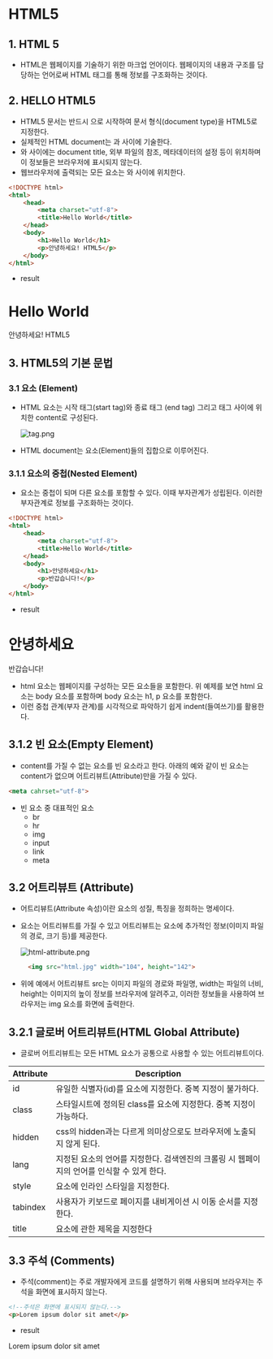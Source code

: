 # HTML5

## 1. HTML 5

- HTML은 웹페이지를 기술하기 위한 마크업 언어이다. 웹페이지의 내용과 구조를 담당하는 언어로써 HTML 태그를 통해 정보를 구조화하는 것이다.

## 2. HELLO HTML5

- HTML5 문서는 반드시 <!DOCTYPE html>으로 시작하여 문서 형식(document type)을 HTML5로 지정한다.
- 실제적인 HTML document는 <html>과 </html> 사이에 기술한다.
- <head>와 </head> 사이에는 document title, 외부 파일의 참조, 메타데이터의 설정 등이 위치하며 이 정보들은 브라우저에 표시되지 않는다.
- 웹브라우저에 출력되는 모든 요소는 <body>와 </body> 사이에 위치한다.

```html
<!DOCTYPE html>
<html>
    <head>
        <meta charset="utf-8">
        <title>Hello World</title>
    </head>
    <body>
        <h1>Hello World</h1>
        <p>안녕하세요! HTML5</p>
    </body>
</html>
```

- result

# Hello World

안녕하세요! HTML5

## 3. HTML5의 기본 문법

### 3.1 요소 (Element)

- HTML 요소는 시작 태그(start tag)와 종료 태그 (end tag) 그리고 태그 사이에 위치한 content로 구성된다.

  ![tag.png](https://prod-files-secure.s3.us-west-2.amazonaws.com/510cd684-c9a0-45bd-b45d-b35ad6027628/6bbbafa3-a075-4b8d-b9d2-f9a98dcf97ca/tag.png)

- HTML document는 요소(Element)들의 집합으로 이루어진다.

### 3.1.1 요소의 중첩(Nested Element)

- 요소는 중첩이 되며 다른 요소를 포함할 수 있다. 이때 부자관계가 성립된다. 이러한 부자관계로 정보를 구조화하는 것이다.

```html
<!DOCTYPE html>
<html>
    <head>
        <meta charset="utf-8">
        <title>Hello World</title>
    </head>
    <body>
        <h1>안녕하세요</h1>
        <p>반갑습니다!</p>
    </body>
</html>
```

- result

# 안녕하세요

반갑습니다!

- html 요소는 웹페이지를 구성하는 모든 요소들을 포함한다. 위 예제를 보연 html 요소는 body 요소를 포함하며 body 요소는 h1, p 요소를 포함한다.
- 이런 중첩 관계(부자 관계)를 시각적으로 파악하기 쉽게 indent(들여쓰기)를 활용한다.

## 3.1.2 빈 요소(Empty Element)

- content를 가질 수 없는 요소를 빈 요소라고 한다. 아래의 예와 같이 빈 요소는 content가 없으며 어트리뷰트(Attribute)만을 가질 수 있다.

```html
<meta cahrset="utf-8">
```

- 빈 요소 중 대표적인 요소
  - br
  - hr
  - img
  - input
  - link
  - meta

## 3.2 어트리뷰트 (Attribute)

- 어트리뷰트(Attribute 속성)이란 요소의 성질, 특징을 정희하는 명세이다.

- 요소는 어트리뷰트를 가질 수 있고 어트리뷰트는 요소에 추가적인 정보(이미지 파일의 경로, 크기 등)를 제공한다.

  ![html-attribute.png](https://prod-files-secure.s3.us-west-2.amazonaws.com/510cd684-c9a0-45bd-b45d-b35ad6027628/28fff51f-d7bc-4b09-baf6-9520ab8b9092/html-attribute.png)

  ```html
  	<img src="html.jpg" width="104", height="142">
  ```

- 위에 예에서 어트리뷰트 src는 이미지 파일의 경로와 파일명, width는 파일의 너비, height는 이미지의 높이 정보를 브라우저에 알려주고, 이러한 정보들을 사용하여 브라우저는 img 요소를 화면에 출력한다.

## 3.2.1 글로버 어트리뷰트(HTML Global Attribute)

- 글로버 어트리뷰트는 모든 HTML 요소가 공통으로 사용할 수 있는 어트리뷰트이다.

| Attribute | Description                                                  |
| --------- | ------------------------------------------------------------ |
| id        | 유일한 식별자(id)를 요소에 지정한다. 중복 지정이 불가하다.   |
| class     | 스타일시트에 정의된 class를 요소에 지정한다. 중복 지정이 가능하다. |
| hidden    | css의 hidden과는 다르게 의미상으로도 브라우저에 노출되지 않게 된다. |
| lang      | 지정된 요소의 언어를 지정한다. 검색엔진의 크롤링 시 웹페이지의 언어를 인식할 수 있게 한다. |
| style     | 요소에 인라인 스타일을 지정한다.                             |
| tabindex  | 사용자가 키보드로 페이지를 내비게이션 시 이동 순서를 지정한다. |
| title     | 요소에 관한 제목을 지정한다                                  |

## 3.3 주석 (Comments)

- 주석(comment)는 주로 개발자에게 코드를 설명하기 위해 사용되며 브라우저는 주석을 화면에 표시하지 않는다.

```html
<!--주석은 화면에 표시되지 않는다.-->
<p>Lorem ipsum dolor sit amet</p>
```

- result

Lorem ipsum dolor sit amet